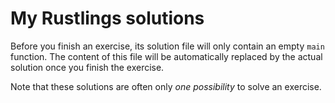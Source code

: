# My Rustlings solutions

Before you finish an exercise, its solution file will only contain an empty `main` function.
The content of this file will be automatically replaced by the actual solution once you finish the exercise.

Note that these solutions are often only _one possibility_ to solve an exercise.
